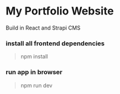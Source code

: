# **My Portfolio Website**

Build in React and Strapi CMS 

### install all frontend dependencies

> npm install

### run app in browser

> npm run dev

